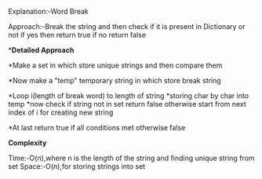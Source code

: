Explanation:-Word Break

Approach:-Break the string and then check if it is present in Dictionary or not if yes then return true if no return false

*****Detailed Approach****

*Make a set in which store unique strings and then compare them

*Now make a "temp" temporary string in which store break string 

*Loop i(length of break word) to length of string 
	*storing char by char into temp
	*now check if string not in set return false otherwise start from next index of i for creating new string

*At last return true if all conditions met otherwise false

**Complexity**

Time:-O(n),where n is the length of the string and finding unique 
string from set
Space:-O(n),for storing strings into set 
